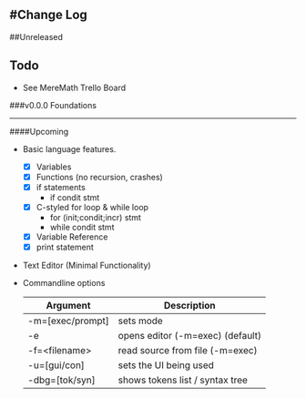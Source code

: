 #Change Log
---

##Unreleased


## Todo
* See MereMath Trello Board

###v0.0.0 Foundations
**************************
####Upcoming
* Basic language features.
	* [x] Variables
	* [x] Functions (no recursion, crashes)
	* [x] if statements
		* if condit stmt
	* [x] C-styled for loop & while loop
		* for (init;condit;incr) stmt
		* while condit stmt
	* [x] Variable Reference
	* [x] print statement
* Text Editor (Minimal Functionality)
* Commandline options

	Argument				| Description
	-------------------	|-------------
	-m=[exec/prompt]		| sets mode 
	-e						| opens editor (-m=exec) (default)
	-f=\<filename>		| read source from file (-m=exec)
	-u=[gui/con]			| sets the UI being used
	-dbg=[tok/syn]		| shows tokens list / syntax tree 
	